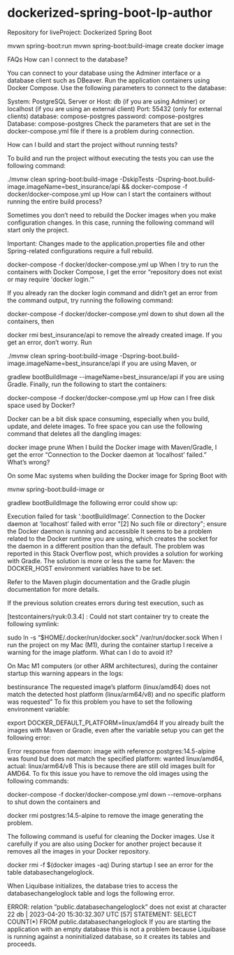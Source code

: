 # dockerized-spring-boot-lp-author
Repository for liveProject: Dockerized Spring Boot


mvwn spring-boot:run
mvwn  spring-boot:build-image create docker image

FAQs
How can I connect to the database?

You can connect to your database using the Adminer interface or a database client such as DBeaver. Run the application containers using Docker Compose. Use the following parameters to connect to the database:

System: PostgreSQL
Server or Host: db (if you are using Adminer) or localhost (if you are using an external client)
Port: 55432 (only for external clients)
database: compose-postgres
password: compose-postgres
Database: compose-postgres
Check the parameters that are set in the docker-compose.yml file if there is a problem during connection.

How can I build and start the project without running tests?

To build and run the project without executing the tests you can use the following command:

./mvnw clean spring-boot:build-image -DskipTests -Dspring-boot.build-image.imageName=best_insurance/api && docker-compose -f docker/docker-compose.yml up
How can I start the containers without running the entire build process?

Sometimes you don’t need to rebuild the Docker images when you make configuration changes. In this case, running the following command will start only the project.

Important: Changes made to the application.properties file and other Spring-related configurations require a full rebuild.

docker-compose -f docker/docker-compose.yml up
When I try to run the containers with Docker Compose, I get the error “repository does not exist or may require 'docker login.’”

If you already ran the docker login command and didn’t get an error from the command output,
try running the following command:

docker-compose -f docker/docker-compose.yml down
to shut down all the containers, then

docker rmi best_insurance/api
to remove the already created image. If you get an error, don’t worry. Run

./mvnw clean spring-boot:build-image -Dspring-boot.build-image.imageName=best_insurance/api
if you are using Maven, or

gradlew bootBuildImage --imageName=best_insurance/api
if you are using Gradle. Finally, run the following to start the containers:

docker-compose -f docker/docker-compose.yml up
How can I free disk space used by Docker?

Docker can be a bit disk space consuming, especially when you build, update, and delete images. To free space you can use the following command that deletes all the dangling images:

docker image prune
When I build the Docker image with Maven/Gradle, I get the error “Connection to the Docker daemon at ‘localhost’ failed.” What’s wrong?

On some Mac systems when building the Docker image for Spring Boot with

mvnw spring-boot:build-image
or

gradlew bootBuildImage
the following error could show up:

Execution failed for task ':bootBuildImage’.
Connection to the Docker daemon at ‘localhost’ failed with error "[2] No such file or directory"; ensure the Docker daemon is running and accessible
It seems to be a problem related to the Docker runtime you are using, which creates the socket for the daemon in a different position than the default. The problem was reported in this Stack Overflow post, which provides a solution for working with Gradle. The solution is more or less the same for Maven: the DOCKER_HOST environment variables have to be set.

Refer to the Maven plugin documentation and the Gradle plugin documentation for more details.

If the previous solution creates errors during test execution, such as

[testcontainers/ryuk:0.3.4] : Could not start container 
try to create the following symlink:

sudo ln -s “$HOME/.docker/run/docker.sock” /var/run/docker.sock
When I run the project on my Mac (M1), during the container startup I receive a warning for the image platform. What can I do to avoid it?

On Mac M1 computers (or other ARM architectures), during the container startup this warning appears in the logs:

bestinsurance The requested image’s platform (linux/amd64) does not match the detected host platform (linux/arm64/v8) and no specific platform was requested” 
To fix this problem you have to set the following environment variable:

export DOCKER_DEFAULT_PLATFORM=linux/amd64
If you already built the images with Maven or Gradle, even after the variable setup you can get the following error:

Error response from daemon: image with reference postgres:14.5-alpine was found but does not match the specified platform: wanted linux/amd64, actual: linux/arm64/v8
This is because there are still old images built for AMD64. To fix this issue you have to remove the old images using the following commands:

docker-compose -f docker/docker-compose.yml down --remove-orphans
to shut down the containers and

docker rmi postgres:14.5-alpine
to remove the image generating the problem.

The following command is useful for cleaning the Docker images. Use it carefully if you are also using Docker for another project because it removes all the images in your Docker repository.

docker rmi -f $(docker images -aq)
During startup I see an error for the table databasechangeloglock.

When Liquibase initializes, the database tries to access the databasechangeloglock table and logs the following error.

ERROR: relation “public.databasechangeloglock” does not exist at character 22 db | 2023-04-20 15:30:32.307 UTC [57] STATEMENT: SELECT COUNT(*) FROM public.databasechangeloglock
If you are starting the application with an empty database this is not a problem because Liquibase is running against a noninitialized database, so it creates its tables and proceeds.